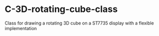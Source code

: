 # C-3D-rotating-cube-class
Class for drawing a rotating 3D cube on a ST7735 display with a flexible implementation 
